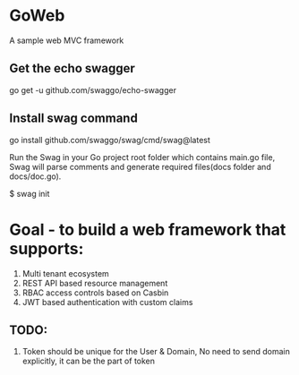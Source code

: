 # GoWeb
A sample web MVC framework

## Get the echo swagger
go get -u github.com/swaggo/echo-swagger

## Install swag command
go install github.com/swaggo/swag/cmd/swag@latest

Run the Swag in your Go project root folder which contains main.go file, 
Swag will parse comments and generate required files(docs folder and docs/doc.go).

$ swag init

# Goal - to build a web framework that supports:
1. Multi tenant ecosystem
2. REST API based resource management
3. RBAC access controls based on Casbin
4. JWT based authentication with custom claims

## TODO:
1. Token should be unique for the User & Domain, No need to send domain explicitly, it can be the part of token


